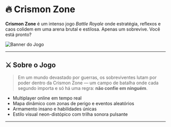 # 🔥 Crismon Zone

**Crismon Zone** é um intenso jogo *Battle Royale* onde estratégia, reflexos e caos colidem em uma arena brutal e estilosa. Apenas um sobrevive. Você está pronto?

![Banner do Jogo](https://photos.fife.usercontent.google.com/pw/AP1GczPHJjTWdW3ZkRrVxd2Ti-4Pk3pvHJF8JPwoVhS7ctiLSQHDqlKuL7c=s220-no?authuser=0)

---

## ⚔️ Sobre o Jogo

> Em um mundo devastado por guerras, os sobreviventes lutam por poder dentro da Crismon Zone — um campo de batalha onde cada segundo importa e só há uma regra: **não confie em ninguém**.

- Multiplayer online em tempo real
- Mapa dinâmico com zonas de perigo e eventos aleatórios
- Armamento insano e habilidades únicas
- Estilo visual neon-distópico com trilha sonora pulsante

---
